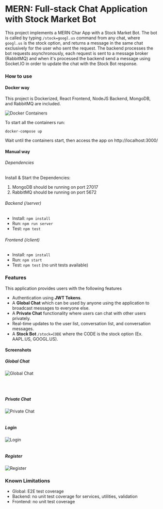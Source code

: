 # MERN: Full-stack Chat Application with Stock Market Bot

This project implements a MERN Char App with a Stock Market Bot. The bot is called by typing `/stock=googl.us` command from any chat, where `googl.us` is the stock option, and returns a message in the same chat exclusively for the user who sent the request. The backend processes the bot requests asynchronously, each request is sent to a message broker (RabbitMQ) and when it's processed the backend send a message using Socket.IO in order to update the chat with the Stock Bot response.

### How to use

#### Docker way

This project is Dockerized, React Frontend, NodeJS Backend, MongoDB, and RabbitMQ are included.

![Docker Containers](https://user-images.githubusercontent.com/76712257/103848560-6b87d780-5081-11eb-8026-c616cacc4db4.png)

To start all the containers run:
```
docker-compose up
```

Wait until the containers start, then access the app on http://localhost:3000/

#### Manual way

###### Dependencies

Install & Start the Dependencies:
1. MongoDB should be running on port 27017
2. RabbitMQ should be running on port 5672

###### Backend (/server)

- Install: `npm install`
- Run: `npm run server`
- Test: `npm test`

###### Frontend (/client)

- Install: `npm install`
- Run: `npm start`
- Test: `npm test` (no unit tests available)

### Features

This application provides users with the following features
<br/>
* Authentication using **JWT Tokens**.
* A **Global Chat** which can be used by anyone using the application to broadcast messages to everyone else.
* A **Private Chat** functionality where users can chat with other users privately.
* Real-time updates to the user list, conversation list, and conversation messages.
* A **Stock Bot** `/stock=CODE` where the CODE is the stock option (Ex. AAPL.US, GOOGL.US).

#### Screenshots

##### Global Chat
![Global Chat](https://user-images.githubusercontent.com/76712257/103496740-1009df80-4e1e-11eb-8347-18185a713dac.png)

<br/><br/>
##### Private Chat
![Private Chat](https://i.imgur.com/jdCBYu4.png)
<br/><br/>
##### Login
![Login](https://i.imgur.com/6iobucn.png)
<br/><br/>
##### Register
![Register](https://i.imgur.com/AMkpl9C.png)

### Known Limitations

- Global: E2E test coverage
- Backend: no unit test coverage for services, utilities, validation
- Frontend: no unit test coverage
